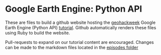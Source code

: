 # Google Earth Engine: Python API 

These are files to build a github website hosting the [geohackweek](https://geohackweek.github.io/) Google Earth Engine (Python API) [tutorial](https://geohackweek.github.io/GEE-Python-API). Github automatically renders these files using Ruby to build the website.

Pull-requests to expand on our tutorial content are encouraged. Changes can be made to the markdown files located in the [episodes folder](https://github.com/geohackweek/GEE-Python-API/tree/gh-pages/_episodes)

